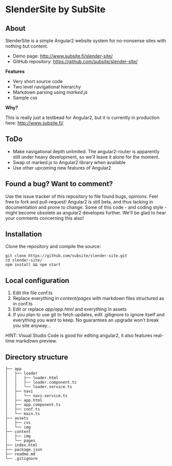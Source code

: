 # SlenderSite by SubSite

## About

SlenderSite is a simple Angular2 website system for no-nonsense sites with nothing but content.

- Demo page: http://www.subsite.fi/slender-site/ 
- GitHub repository: https://github.com/subsite/slender-site/

**Features**
- Very short source code
- Two level navigational hierarchy
- Markdown parsing using *marked.js*
- Sample css 

**Why?**

This is really just a testbead for Angular2, but it is currently in production here: http://www.subsite.fi/

## ToDo

- Make navigational depth unlimited. The angular2-router is apparently still under heavy development, so we'll leave it alone for the moment.
- Swap ot marked.js to Angular2 library when available
- Use other upcoming new features of Angular2

## Found a bug? Want to comment?

Use the issue tracker of this repository to file found bugs, opinions. Feel free to fork and pull-request! Angular2 is still beta, and thus lacking in documentation and prone to change. Some of this code - and coding style - might become obsolete as angular2 developes further. We'll be glad to hear your comments concerning this also!

## Installation

Clone the repository and compile the source:
    
    git clone https://github.com/subsite/slender-site.git
    cd slender-site/
    npm install && npm start 


## Local configuration

 1. Edit the file conf.ts 
 2. Replace everything in *content/pages* with markdown files structured as in conf.ts
 3. Edit or replace *app/app.html* and everything in assets 
 4. If you plan to use git to fetch updates, edit .gitignore to ignore itself and everything you want to keep. No guarantees an upgrade won't break you site anyway...

HINT: Visual Studio Code is good for editing angular2, it also features real-time markdown preview.


## Directory structure

```
├── app
│   ├── loader 
│   │   ├── loader.html 
│   │   ├── loader.component.ts
│   │   └── loader.service.ts
│   ├── navi 
│   │   └── navi-service.ts
│   ├── app.html
│   ├── app.component.ts
│   ├── conf.ts 
│   └── main.ts
├── assets
│   ├── css
│   └── img
├── content
│   ├── img
│   └── pages
├── index.html
├── package.json
├── readme.md
└── .gitignore
```
   
   
